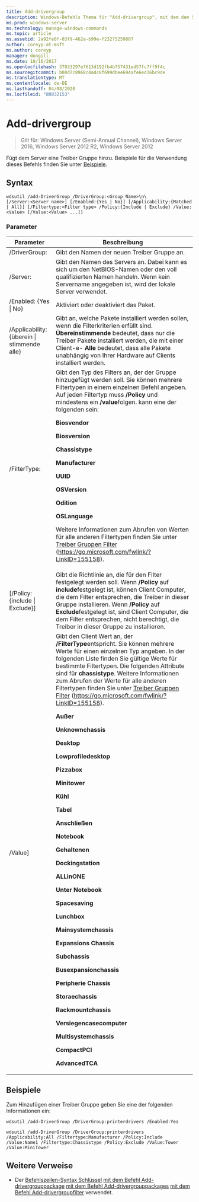 ```yaml
---
title: Add-drivergroup
description: Windows-Befehls Thema für "Add-drivergroup", mit dem dem Server eine Treiber Gruppe hinzugefügt wird.
ms.prod: windows-server
ms.technology: manage-windows-commands
ms.topic: article
ms.assetid: 2a92fe8f-03f9-462a-b99e-f23275259807
author: coreyp-at-msft
ms.author: coreyp
manager: dongill
ms.date: 10/16/2017
ms.openlocfilehash: 37033297e7613d192fb4b757431ed57fc7ff9f4c
ms.sourcegitcommit: b00d7c8968c4adc8f699dbee694afe6ed36bc9de
ms.translationtype: MT
ms.contentlocale: de-DE
ms.lasthandoff: 04/08/2020
ms.locfileid: "80832153"
---
```

# <a name="add-drivergroup"></a>Add-drivergroup

>Gilt für: Windows Server (Semi-Annual Channel), Windows Server 2016, Windows Server 2012 R2, Windows Server 2012

Fügt dem Server eine Treiber Gruppe hinzu. Beispiele für die Verwendung dieses Befehls finden Sie unter [Beispiele](#BKMK_examples).

## <a name="syntax"></a>Syntax
```
wdsutil /add-DriverGroup /DriverGroup:<Group Name>\n\
[/Server:<Server name>] [/Enabled:{Yes | No}] [/Applicability:{Matched | All}] [/Filtertype:<Filter type> /Policy:{Include | Exclude} /Value:<Value> [/Value:<Value> ...]]
```
### <a name="parameters"></a>Parameter

|              Parameter              |                                                                                                                                                                                                                                                                                                                                                                                                                                                                                                                                                                                                     Beschreibung                                                                                                                                                                                                                                                                                                                                                                                                                                                                                                                                                                                                      |
|-------------------------------------|----------------------------------------------------------------------------------------------------------------------------------------------------------------------------------------------------------------------------------------------------------------------------------------------------------------------------------------------------------------------------------------------------------------------------------------------------------------------------------------------------------------------------------------------------------------------------------------------------------------------------------------------------------------------------------------------------------------------------------------------------------------------------------------------------------------------------------------------------------------------------------------------------------------------------------------------------------------------------------------------------------------------------------------------------------------------------------------------------------------------------------------------------------------------------------------------------------------------|
|      /DriverGroup:<Group Name>      |                                                                                                                                                                                                                                                                                                                                                                                                                                                                                                                                                                                     Gibt den Namen der neuen Treiber Gruppe an.                                                                                                                                                                                                                                                                                                                                                                                                                                                                                                                                                                                      |
|        /Server:<Server name>        |                                                                                                                                                                                                                                                                                                                                                                                                                                                                                                                                        Gibt den Namen des Servers an. Dabei kann es sich um den NetBIOS-Namen oder den voll qualifizierten Namen handeln. Wenn kein Servername angegeben ist, wird der lokale Server verwendet.                                                                                                                                                                                                                                                                                                                                                                                                                                                                                                                                         |
|      /Enabled: {Yes &#124; No}       |                                                                                                                                                                                                                                                                                                                                                                                                                                                                                                                                                                                           Aktiviert oder deaktiviert das Paket.                                                                                                                                                                                                                                                                                                                                                                                                                                                                                                                                                                                           |
| /Applicability: {überein &#124; stimmende alle} |                                                                                                                                                                                                                                                                                                                                                                                                                                                                                        Gibt an, welche Pakete installiert werden sollen, wenn die Filterkriterien erfüllt sind. **Übereinstimmende** bedeutet, dass nur die Treiber Pakete installiert werden, die mit einer Client-e- **Alle** bedeutet, dass alle Pakete unabhängig von Ihrer Hardware auf Clients installiert werden.                                                                                                                                                                                                                                                                                                                                                                                                                                                                                        |
|      /FilterType:<Filtertype>       |                                                                                                                                                                                                                                                                          Gibt den Typ des Filters an, der der Gruppe hinzugefügt werden soll. Sie können mehrere Filtertypen in einem einzelnen Befehl angeben. Auf jeden Filtertyp muss **/Policy** und mindestens ein **/value**folgen. <Filtertype> kann eine der folgenden sein:<p>**Biosvendor**<p>**Biosversion**<p>**Chassistype**<p>**Manufacturer**<p>**UUID**<p>**OSVersion**<p>**Odition**<p>**OSLanguage**<p>Weitere Informationen zum Abrufen von Werten für alle anderen Filtertypen finden Sie unter [Treiber Gruppen Filter](https://go.microsoft.com/fwlink/?LinkID=155158) (<https://go.microsoft.com/fwlink/?LinkID=155158>).                                                                                                                                                                                                                                                                           |
| [/Policy: {include &#124; Exclude}]  |                                                                                                                                                                                                                                                                                                                                                                                                                                                 Gibt die Richtlinie an, die für den Filter festgelegt werden soll. Wenn **/Policy** auf **include**festgelegt ist, können Client Computer, die dem Filter entsprechen, die Treiber in dieser Gruppe installieren. Wenn **/Policy** auf **Exclude**festgelegt ist, sind Client Computer, die dem Filter entsprechen, nicht berechtigt, die Treiber in dieser Gruppe zu installieren.                                                                                                                                                                                                                                                                                                                                                                                                                                                 |
|          /Value<Value>]           | Gibt den Client Wert an, der **/FilterType**entspricht. Sie können mehrere Werte für einen einzelnen Typ angeben. In der folgenden Liste finden Sie gültige Werte für bestimmte Filtertypen. Die folgenden Attribute sind für **chassistype**. Weitere Informationen zum Abrufen der Werte für alle anderen Filtertypen finden Sie unter [Treiber Gruppen Filter](https://go.microsoft.com/fwlink/?LinkID=155158) (<https://go.microsoft.com/fwlink/?LinkID=155158>).<p>**Außer**<p>**Unknownchassis**<p>**Desktop**<p>**Lowprofiledesktop**<p>**Pizzabox**<p>**Minitower**<p>**Kühl**<p>**Tabel**<p>**Anschließen**<p>**Notebook**<p>**Gehaltenen**<p>**Dockingstation**<p>**ALLinONE**<p>**Unter Notebook**<p>**Spacesaving**<p>**Lunchbox**<p>**Mainsystemchassis**<p>**Expansions Chassis**<p>**Subchassis**<p>**Busexpansionchassis**<p>**Peripherie Chassis**<p>**Storaechassis**<p>**Rackmountchassis**<p>**Versiegencasecomputer**<p>**Multisystemchassis**<p>**CompactPCI**<p>**AdvancedTCA** |

## <a name="examples"></a><a name=BKMK_examples></a>Beispiele
Zum Hinzufügen einer Treiber Gruppe geben Sie eine der folgenden Informationen ein:
```
wdsutil /add-DriverGroup /DriverGroup:printerdrivers /Enabled:Yes
```
```
wdsutil /add-DriverGroup /DriverGroup:printerdrivers /Applicability:All /Filtertype:Manufacturer /Policy:Include /Value:Name1 /Filtertype:Chassistype /Policy:Exclude /Value:Tower /Value:MiniTower
```
## <a name="additional-references"></a>Weitere Verweise
- Der [Befehlszeilen-Syntax Schlüssel](command-line-syntax-key.md)
[mit dem Befehl Add-drivergrouppackage](using-the-add-drivergrouppackage-command.md)
[mit dem Befehl Add-drivergrouppackages](using-the-add-drivergrouppackages-command.md)
[mit dem Befehl Add-drivergroupfilter](using-the-add-drivergroupfilter-command.md) verwendet.
